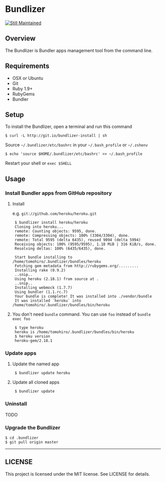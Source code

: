 Bundlizer
================================================================================

[![Still Maintained](http://stillmaintained.com/Tomohiro/bundlizer.png)](http://stillmaintained.com/Tomohiro/bundlizer)


Overview
--------------------------------------------------------------------------------

The Bundlizer is Bundler apps management tool from the command line.


Requirements
--------------------------------------------------------------------------------

- OSX or Ubuntu
- Git
- Ruby 1.9+
- RubyGems
- Bundler



Setup
--------------------------------------------------------------------------------

To install the Bundlizer, open a terminal and run this command

    $ curl -L http://git.io/bundlizer-install | sh

Source `~/.bundlizer/etc/bashrc` in your `~/.bash_profile` or `~/.zshenv`

    $ echo 'source $HOME/.bundlizer/etc/bashrc' >> ~/.bash_profile

Restart your shell or `exec $SHELL`



Usage
--------------------------------------------------------------------------------

### Install Bundler apps from GitHub repository

1. Install

    e.g. `git://github.com/heroku/heroku.git`

        $ bundlizer install heroku/heroku
        Cloning into heroku...
        remote: Counting objects: 9595, done.
        remote: Compressing objects: 100% (3304/3304), done.
        remote: Total 9595 (delta 6435), reused 9094 (delta 5994)
        Receiving objects: 100% (9595/9595), 1.18 MiB | 316 KiB/s, done.
        Resolving deltas: 100% (6435/6435), done.

        Start bundle installing to /home/tomohiro/.bundlizer/bundles/heroku
        Fetching gem metadata from http://rubygems.org/.........
        Installing rake (0.9.2)
        ..snip..
        Using heroku (2.18.1) from source at .
        ..snip..
        Installing webmock (1.7.7)
        Using bundler (1.1.rc.7)
        Your bundle is complete! It was installed into ./vendor/bundle
        It was installed `heroku` into /home/tomohiro/.bundlizer/bundles/bin/heroku

2. You don't need `bundle` command. You can use `foo` instead of `bundle exec foo`

        $ type heroku
        heroku is /home/tomohiro/.bundlizer/bundles/bin/heroku
        $ heroku version
        heroku-gem/2.18.1



### Update apps

1. Update the named app

        $ bundlizer update heroku

2. Update all cloned apps

        $ bundlizer update


### Uninstall

TODO



### Upgrade the Bundlizer

    $ cd .bundlizer
    $ git pull origin master



---

LICENSE
--------------------------------------------------------------------------------

This project is licensed under the MIT license.
See LICENSE for details.
